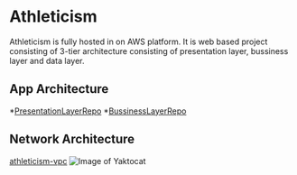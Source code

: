 # Athleticism
Athleticism is fully hosted in on AWS platform. It is web based project consisting of 3-tier architecture consisting of presentation layer, bussiness layer and data layer.

## App Architecture
*[PresentationLayerRepo](https://google.com)
*[BussinessLayerRepo](https://google.com)



## Network Architecture
[athleticism-vpc](https://google.com)
![Image of Yaktocat](https://octodex.github.com/images/yaktocat.png)


